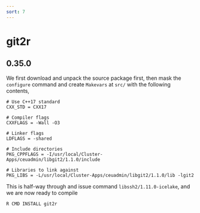 ```yaml
---
sort: 7
---
```


# git2r

## 0.35.0

We first download and unpack the source package first, then mask the `configure` command and create `Makevars` at `src/` with the following contents,

```
# Use C++17 standard
CXX_STD = CXX17

# Compiler flags
CXXFLAGS = -Wall -O3

# Linker flags
LDFLAGS = -shared

# Include directories
PKG_CPPFLAGS = -I/usr/local/Cluster-Apps/ceuadmin/libgit2/1.1.0/include

# Libraries to link against
PKG_LIBS = -L/usr/local/Cluster-Apps/ceuadmin/libgit2/1.1.0/lib -lgit2
```

This is half-way through and issue command `libssh2/1.11.0-icelake`, and we are now ready to compile

```bash
R CMD INSTALL git2r
```
